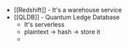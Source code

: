 - [[Redshift]] - It's a warehouse service
- [[QLDB]] - Quantum Ledge Database
	- It's serverless
	- plaintext -> hash -> store it
	-